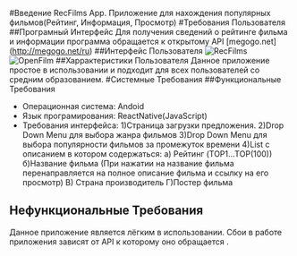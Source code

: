 #Введение
RecFilms App. Приложение для нахождения популярных фильмов(Рейтинг, Информация, Просмотр)
#Требования Пользователя
##Програмный Интерфейс
Для получения сведений о рейтинге фильма и информации программа обращается к открытому API [megogo.net] (http://megogo.net/ru)
##Интерфейс Пользователя
![RecFilms](https://pp.vk.me/c836535/v836535767/149ac/qKXAkFKdhfQ.jpg "")
![OpenFilm](https://pp.vk.me/c836535/v836535767/149a5/W0eS_MEMj-E.jpg "")
##Харрактеристики Пользователя
Данное приложение простое в использовании и подходит для всех пользователей со средним образованием.
#Системные Требования
##Функциональные Требования
- Операционная система: Andoid
- Язык програмирования: ReactNative(JavaScript)
- Требования интерфейса:
1)Страница загрузки предложения.
2)Drop Down Menu для выбора жанра фильмов
3)Drop Down Menu для выбора популярности фильмов за промежуток времени
4)List c описанием в котором содержаться:
	a) Рейтинг (TOP1...TOP(100))
	б)Название фильма (При нажатии на название фильма  перенаправляется на полное описание фильма и ссылку на его просмотр)
	В) Страна производитель
	Г)Постер фильма
  
## Нефункциональные Требования
Данное приложение является лёгким в использовании. Сбои в работе приложения зависят от API к которому оно обращается .

